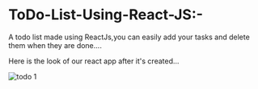 # ToDo-List-Using-React-JS:-

A todo list made using ReactJs,you can easily add your tasks and delete them when they are done....

Here is the look of our react app after it's created...

![todo 1](https://user-images.githubusercontent.com/104648509/227719387-7e8a454d-8982-4e87-a6c1-93cfd7b3bf32.png)
